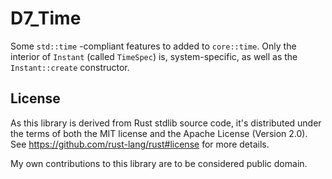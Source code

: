 D7_Time
=======

Some `std::time` -compliant features to added to `core::time`.
Only the interior of `Instant` (called `TimeSpec`) is, system-specific, as well as the `Instant::create` constructor.

License
-------

As this library is derived from Rust stdlib source code, it's distributed under the terms of both the MIT license and the Apache License (Version 2.0).
See https://github.com/rust-lang/rust#license for more details.

My own contributions to this library are to be considered public domain.